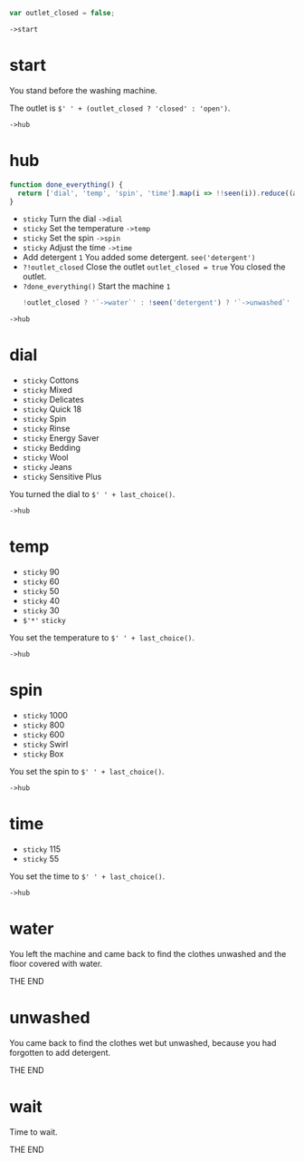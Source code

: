 ```js
var outlet_closed = false;
```

`->start`

# start

You stand before the washing machine.

The outlet is `$' ' + (outlet_closed ? 'closed' : 'open')`.

`->hub`

# hub

```js
function done_everything() {
  return ['dial', 'temp', 'spin', 'time'].map(i => !!seen(i)).reduce((a, b) => a && b, true);
}
```

- `sticky` Turn the dial `->dial`
- `sticky` Set the temperature `->temp`
- `sticky` Set the spin `->spin`
- `sticky` Adjust the time `->time`
- Add detergent `1` You added some detergent. `see('detergent')`
- `?!outlet_closed` Close the outlet `outlet_closed = true` You closed the outlet.
- `?done_everything()` Start the machine `1`
    ```js ~
    !outlet_closed ? '`->water`' : !seen('detergent') ? '`->unwashed`' : '`->wait`'
    ```

`->hub`

# dial

- `sticky` Cottons
- `sticky` Mixed
- `sticky` Delicates
- `sticky` Quick 18
- `sticky` Spin
- `sticky` Rinse
- `sticky` Energy Saver
- `sticky` Bedding
- `sticky` Wool
- `sticky` Jeans
- `sticky` Sensitive Plus

You turned the dial to `$' ' + last_choice()`.

`->hub`

# temp

- `sticky` 90
- `sticky` 60
- `sticky` 50
- `sticky` 40
- `sticky` 30
- `$'*'` `sticky`

You set the temperature to `$' ' + last_choice()`.

`->hub`

# spin

- `sticky` 1000
- `sticky` 800
- `sticky` 600
- `sticky` Swirl
- `sticky` Box

You set the spin to `$' ' + last_choice()`.

`->hub`

# time

- `sticky` 115
- `sticky` 55

You set the time to `$' ' + last_choice()`.

`->hub`

# water

You left the machine and came back to find the clothes unwashed and the floor covered with water.

THE END

# unwashed

You came back to find the clothes wet but unwashed, because you had forgotten to add detergent.

THE END

# wait

Time to wait.

THE END